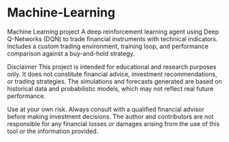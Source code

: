 # Machine-Learning
Machine Learning project
A deep reinforcement learning agent using Deep Q-Networks (DQN) to trade financial instruments with technical indicators. Includes a custom trading environment, training loop, and performance comparison against a buy-and-hold strategy.

Disclaimer
This project is intended for educational and research purposes only. It does not constitute financial advice, investment recommendations, or trading strategies. The simulations and forecasts generated are based on historical data and probabilistic models, which may not reflect real future performance.

Use at your own risk. Always consult with a qualified financial advisor before making investment decisions. The author and contributors are not responsible for any financial losses or damages arising from the use of this tool or the information provided.
